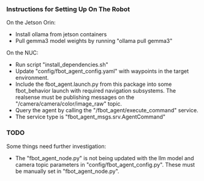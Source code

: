 ### Instructions for Setting Up On The Robot

On the Jetson Orin:

- Install ollama from jetson containers
- Pull gemma3 model weights by running "ollama pull gemma3"

On the NUC:

- Run script "install_dependencies.sh"
- Update "config/fbot_agent_config.yaml" with waypoints in the target environment.
- Include the fbot_agent.launch.py from this package into some fbot_behavior launch with required navigation subsystems. The realsense must be publishing messages on the "/camera/camera/color/image_raw" topic.
- Query the agent by calling the "/fbot_agent/execute_command" service.
- The service type is "fbot_agent_msgs.srv.AgentCommand"

### TODO

Some things need further investigation:

- The "fbot_agent_node.py" is not being updated with the llm model and camera topic parameters in "config/fbot_agent_config.py". These must be manually set in "fbot_agent_node.py".